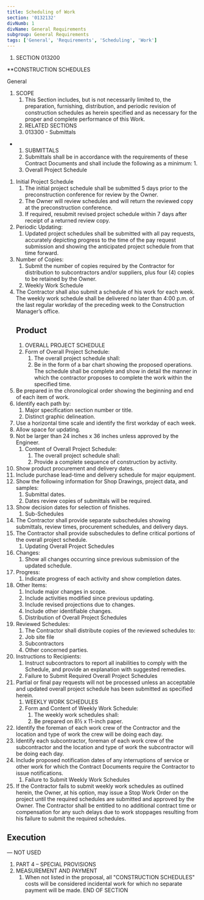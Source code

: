 ```yaml
---
title: Scheduling of Work
section: '0132132'
divNumb: 1
divName: General Requirements
subgroup: General Requirements
tags: ['General', 'Requirements', 'Scheduling', 'Work']
---
```


1. SECTION 013200

 **CONSTRUCTION SCHEDULES

General
1. SCOPE
   1. This Section includes, but is not necessarily limited to, the preparation, furnishing, distribution, and periodic revision of construction schedules as herein specified and as necessary for the proper and complete performance of this Work.
   1. RELATED SECTIONS
   1. 013300 - Submittals

* 
	1. SUBMITTALS
   1. Submittals shall be in accordance with the requirements of these Contract Documents and shall include the following as a minimum:
      1. 
   1. Overall Project Schedule
1. Initial Project Schedule
      1. The initial project schedule shall be submitted 5 days prior to the preconstruction conference for review by the Owner.
      1. The Owner will review schedules and will return the reviewed copy at the preconstruction conference.
      1. If required, resubmit revised project schedule within 7 days after receipt of a returned review copy.
2. Periodic Updating:
      1. Updated project schedules shall be submitted with all pay requests, accurately depicting progress to the time of the pay request submission and showing the anticipated project schedule from that time forward. 
3. Number of Copies:
      1. Submit the number of copies required by the Contractor for distribution to subcontractors and/or suppliers, plus four (4) copies to be retained by the Owner.
   1. Weekly Work Schedule
1. The Contractor shall also submit a schedule of his work for each week. The weekly work schedule shall be delivered no later than 4:00 p.m. of the last regular workday of the preceding week to the Construction Manager’s office.
   ## Product
   1. OVERALL PROJECT SCHEDULE
   1. Form of Overall Project Schedule:
      1. The overall project schedule shall:
      1. Be in the form of a bar chart showing the proposed operations. The schedule shall be complete and show in detail the manner in which the contractor proposes to complete the work within the specified time.
2. Be prepared in the chronological order showing the beginning and end of each item of work.
3. Identify each path by:
      1. Major specification section number or title.
      1. Distinct graphic delineation.
4. Use a horizontal time scale and identify the first workday of each week.
5. Allow space for updating.
6. Not be larger than 24 inches x 36 inches unless approved by the Engineer.
   1. Content of Overall Project Schedule:
      1. The overall project schedule shall:
      1. Provide a complete sequence of construction by activity.
2. Show product procurement and delivery dates.
3. Include purchase lead-time and delivery schedule for major equipment.
4. Show the following information for Shop Drawings, project data, and samples:
      1. Submittal dates.
      1. Dates review copies of submittals will be required.
5. Show decision dates for selection of finishes.
   1. Sub-Schedules
1. The Contractor shall provide separate subschedules showing submittals, review times, procurement schedules, and delivery days.
2. The Contractor shall provide subschedules to define critical portions of the overall project schedule.
   1. Updating Overall Project Schedules
1. Changes:
      1. Show all changes occurring since previous submission of the updated schedule.
2. Progress:
      1. Indicate progress of each activity and show completion dates.
3. Other Items:
      1. Include major changes in scope.
      1. Include activities modified since previous updating.
      1. Include revised projections due to changes.
      1. Include other identifiable changes.
   1. Distribution of Overall Project Schedules
1. Reviewed Schedules:
      1. The Contractor shall distribute copies of the reviewed schedules to:
      1. Job site file
      1. Subcontractors
      1. Other concerned parties.
2. Instructions to Recipients:
      1. Instruct subcontractors to report all inabilities to comply with the Schedule, and provide an explanation with suggested remedies.
   1. Failure to Submit Required Overall Project Schedules
1. Partial or final pay requests will not be processed unless an acceptable and updated overall project schedule has been submitted as specified herein.
   1. WEEKLY WORK SCHEDULES
   1. Form and Content of Weekly Work Schedule:
      1. The weekly work schedules shall:
      1. Be prepared on 8½ x 11-inch paper.
2. Identify the foreman of each work crew of the Contractor and the location and type of work the crew will be doing each day.
3. Identify each subcontractor, foreman of each work crew of the subcontractor and the location and type of work the subcontractor will be doing each day.
4. Include proposed notification dates of any interruptions of service or other work for which the Contract Documents require the Contractor to issue notifications. 
   1. Failure to Submit Weekly Work Schedules
1. If the Contractor fails to submit weekly work schedules as outlined herein, the Owner, at his option, may issue a Stop Work Order on the project until the required schedules are submitted and approved by the Owner. The Contractor shall be entitled to no additional contract time or compensation for any such delays due to work stoppages resulting from his failure to submit the required schedules.


## Execution

 — NOT USED
   1. PART 4 – SPECIAL PROVISIONS
1. MEASUREMENT AND PAYMENT
   1. When not listed in the proposal, all "CONSTRUCTION SCHEDULES" costs will be considered incidental work for which no separate payment will be made.
END OF SECTION


